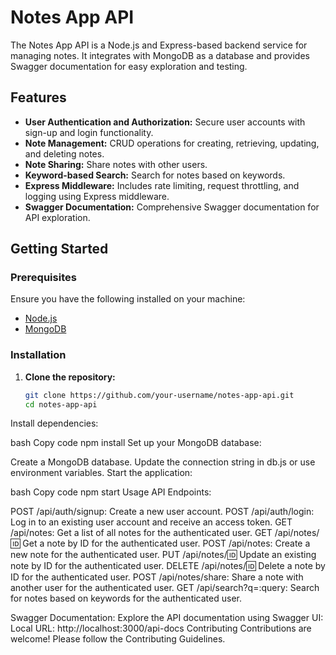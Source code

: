 # Notes App API

The Notes App API is a Node.js and Express-based backend service for managing notes. It integrates with MongoDB as a database and provides Swagger documentation for easy exploration and testing.

## Features

- **User Authentication and Authorization:** Secure user accounts with sign-up and login functionality.
- **Note Management:** CRUD operations for creating, retrieving, updating, and deleting notes.
- **Note Sharing:** Share notes with other users.
- **Keyword-based Search:** Search for notes based on keywords.
- **Express Middleware:** Includes rate limiting, request throttling, and logging using Express middleware.
- **Swagger Documentation:** Comprehensive Swagger documentation for API exploration.

## Getting Started

### Prerequisites

Ensure you have the following installed on your machine:

- [Node.js](https://nodejs.org/)
- [MongoDB](https://www.mongodb.com/try/download/community)

### Installation

1. **Clone the repository:**

   ```bash
   git clone https://github.com/your-username/notes-app-api.git
   cd notes-app-api
Install dependencies:

bash
Copy code
npm install
Set up your MongoDB database:

Create a MongoDB database.
Update the connection string in db.js or use environment variables.
Start the application:

bash
Copy code
npm start
Usage
API Endpoints:

POST /api/auth/signup: Create a new user account.
POST /api/auth/login: Log in to an existing user account and receive an access token.
GET /api/notes: Get a list of all notes for the authenticated user.
GET /api/notes/:id: Get a note by ID for the authenticated user.
POST /api/notes: Create a new note for the authenticated user.
PUT /api/notes/:id: Update an existing note by ID for the authenticated user.
DELETE /api/notes/:id: Delete a note by ID for the authenticated user.
POST /api/notes/share: Share a note with another user for the authenticated user.
GET /api/search?q=:query: Search for notes based on keywords for the authenticated user.


Swagger Documentation:
Explore the API documentation using Swagger UI:
Local URL: http://localhost:3000/api-docs
Contributing
Contributions are welcome! Please follow the Contributing Guidelines.